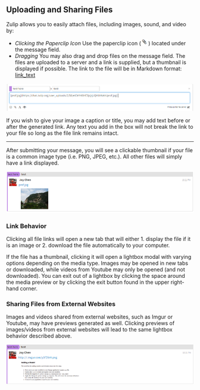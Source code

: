 ## Uploading and Sharing Files

Zulip allows you to easily attach files, including images, sound, and video by:

- *Clicking the Paperclip Icon* Use the paperclip icon (![paperclip](/static/images/help/paperclip.png)) located under the message field.
- *Dragging* You may also drag and drop files on the message field. The files are uploaded to a server and a link is supplied, but a thumbnail is displayed if possible. The link to the file will be in Markdown format: [link_text](link_URL)

![before](/static/images/help/file_upload_before.png)

If you wish to give your image a caption or title, you may add text before or after the generated link. Any text you add in the box will not break the link to your file so long as the file link remains intact.

---

After submitting your message, you will see a clickable thumbnail if your file is a common image type (i.e. PNG, JPEG, etc.). All other files will simply have a link displayed.

![after](/static/images/help/file_upload_after_image_preview.png)

### Link Behavior

Clicking all file links will open a new tab that will either 1. display the file if it is an image or 2. download the file automatically to your computer.

If the file has a thumbnail, clicking it will open a lightbox modal with varying options depending on the media type. Images may be opened in new tabs or downloaded, while videos from Youtube may only be opened (and not downloaded). You can exit out of a lightbox by clicking the space around the media preview or by clicking the exit button found in the upper right-hand corner.


### Sharing Files from External Websites

Images and videos shared from external websites, such as Imgur or Youtube, may have previews generated as well. Clicking previews of images/videos from external websites will lead to the same lightbox behavior described above.

![external](/static/images/help/file_share_imgur_preview.png)
